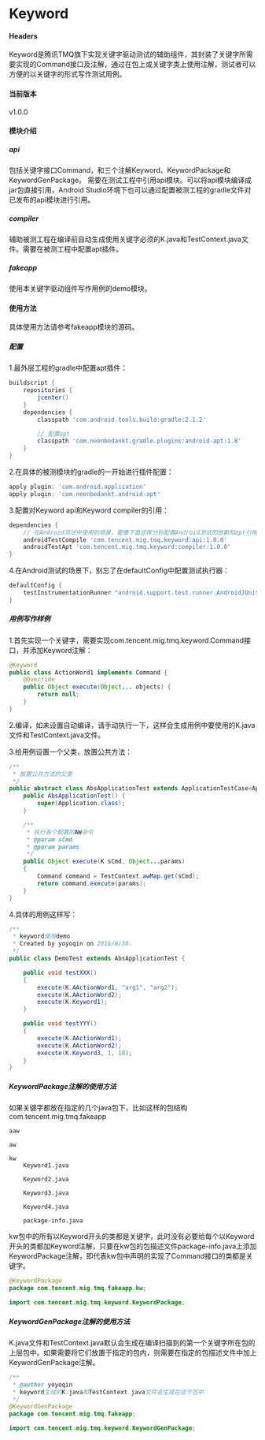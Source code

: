# Keyword
#### Headers
Keyword是腾讯TMQ旗下实现关键字驱动测试的辅助组件，其封装了关键字所需要实现的Command接口及注解，通过在包上或关键字类上使用注解，测试者可以方便的以关键字的形式写作测试用例。
#### 当前版本
v1.0.0
#### 模块介绍
##### api
包括关键字接口Command，和三个注解Keyword、KeywordPackage和KeywordGenPackage。
需要在测试工程中引用api模块。可以将api模块编译成jar包直接引用，Android Studio环境下也可以通过配置被测工程的gradle文件对已发布的api模块进行引用。
##### compiler
辅助被测工程在编译前自动生成使用关键字必须的K.java和TestContext.java文件。需要在被测工程中配置apt插件。
##### fakeapp
使用本关键字驱动组件写作用例的demo模块。
#### 使用方法
具体使用方法请参考fakeapp模块的源码。
##### 配置
1.最外层工程的gradle中配置apt插件：
```groovy
buildscript {
    repositories {
        jcenter()
    }
    dependencies {
        classpath 'com.android.tools.build:gradle:2.1.2'

        // 配置apt
        classpath 'com.neenbedankt.gradle.plugins:android-apt:1.8'
    }
}
```
2.在具体的被测模块的gradle的一开始进行插件配置：
```groovy
apply plugin: 'com.android.application'
apply plugin: 'com.neenbedankt.android-apt'
```
3.配置对Keyword api和Keyword compiler的引用：
```groovy
dependencies {
    // 在Android测试中使用的场景，要像下面这样分别配置Android测试的依赖和apt引用方式
    androidTestCompile 'com.tencent.mig.tmq.keyword:api:1.0.0'
    androidTestApt 'com.tencent.mig.tmq.keyword:compiler:1.0.0'
}
```
4.在Android测试的场景下，别忘了在defaultConfig中配置测试执行器：
```groovy
defaultConfig {
    testInstrumentationRunner "android.support.test.runner.AndroidJUnitRunner"
}
```
##### 用例写作样例
1.首先实现一个关键字，需要实现com.tencent.mig.tmq.keyword.Command接口，并添加Keyword注解：
```java
@Keyword
public class ActionWord1 implements Command {
    @Override
    public Object execute(Object... objects) {
        return null;
    }
}
```
2.编译，如未设置自动编译，请手动执行一下，这样会生成用例中要使用的K.java文件和TestContext.java文件。

3.给用例设置一个父类，放置公共方法：
```java
/**
 * 放置公共方法的父类
 */
public abstract class AbsApplicationTest extends ApplicationTestCase<Application> {
    public AbsApplicationTest() {
        super(Application.class);
    }

    /**
     * 执行各个配置的AW命令
     * @param sCmd
     * @param params
     */
    public Object execute(K sCmd, Object...params)
    {
        Command command = TestContext.awMap.get(sCmd);
        return command.execute(params);
    }
}
```
4.具体的用例这样写：
```java
/**
 * keyword使用demo
 * Created by yoyoqin on 2016/8/30.
 */
public class DemoTest extends AbsApplicationTest {

    public void testXXX()
    {
        execute(K.AActionWord1, "arg1", "arg2");
        execute(K.AActionWord2);
        execute(K.Keyword1);
    }

    public void testYYY()
    {
        execute(K.AActionWord1);
        execute(K.AActionWord2);
        execute(K.Keyword3, 1, 10);
    }
}
```
##### KeywordPackage注解的使用方法
如果关键字都放在指定的几个java包下，比如这样的包结构
com.tencent.mig.tmq.fakeapp

    aaw
    
    aw
    
    kw
        Keyword1.java
        
        Keyword2.java
        
        Keyword3.java
        
        Keyword4.java
        
        package-info.java
        
kw包中的所有以Keyword开头的类都是关键字，此时没有必要给每个以Keyword开头的类都加Keyword注解，只要在kw包的包描述文件package-info.java上添加KeywordPackage注解，即代表kw包中声明的实现了Command接口的类都是关键字。
```java
@KeywordPackage
package com.tencent.mig.tmq.fakeapp.kw;

import com.tencent.mig.tmq.keyword.KeywordPackage;
```    
##### KeywordGenPackage注解的使用方法
K.java文件和TestContext.java默认会生成在编译扫描到的第一个关键字所在包的上层包中。如果需要将它们放置于指定的包内，则需要在指定的包描述文件中加上KeywordGenPackage注解。
```java
/**
 * @author yoyoqin
 * keyword生成的K.java和TestContext.java文件会生成在这个包中
 */
@KeywordGenPackage
package com.tencent.mig.tmq.fakeapp;

import com.tencent.mig.tmq.keyword.KeywordGenPackage;
```